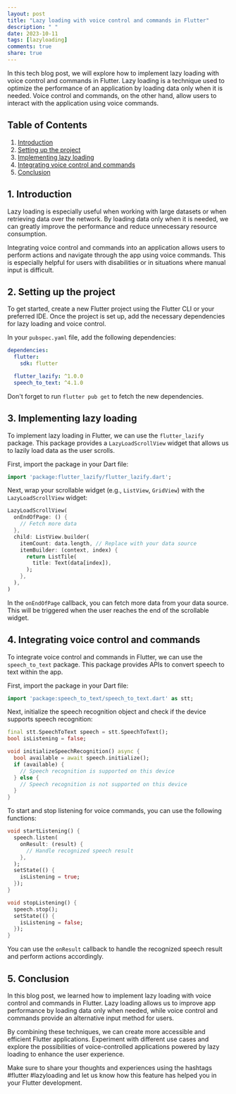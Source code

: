 ```yaml
---
layout: post
title: "Lazy loading with voice control and commands in Flutter"
description: " "
date: 2023-10-11
tags: [lazyloading]
comments: true
share: true
---
```


In this tech blog post, we will explore how to implement lazy loading with voice control and commands in Flutter. Lazy loading is a technique used to optimize the performance of an application by loading data only when it is needed. Voice control and commands, on the other hand, allow users to interact with the application using voice commands.

## Table of Contents
1. [Introduction](#introduction)
2. [Setting up the project](#setting-up-the-project)
3. [Implementing lazy loading](#implementing-lazy-loading)
4. [Integrating voice control and commands](#integrating-voice-control-and-commands)
5. [Conclusion](#conclusion)

## 1. Introduction<a name="introduction"></a>
Lazy loading is especially useful when working with large datasets or when retrieving data over the network. By loading data only when it is needed, we can greatly improve the performance and reduce unnecessary resource consumption.

Integrating voice control and commands into an application allows users to perform actions and navigate through the app using voice commands. This is especially helpful for users with disabilities or in situations where manual input is difficult.

## 2. Setting up the project<a name="setting-up-the-project"></a>
To get started, create a new Flutter project using the Flutter CLI or your preferred IDE. Once the project is set up, add the necessary dependencies for lazy loading and voice control.

In your `pubspec.yaml` file, add the following dependencies:

```yaml
dependencies:
  flutter:
    sdk: flutter

  flutter_lazify: ^1.0.0
  speech_to_text: ^4.1.0
```

Don't forget to run `flutter pub get` to fetch the new dependencies.

## 3. Implementing lazy loading<a name="implementing-lazy-loading"></a>
To implement lazy loading in Flutter, we can use the `flutter_lazify` package. This package provides a `LazyLoadScrollView` widget that allows us to lazily load data as the user scrolls.

First, import the package in your Dart file:

```dart
import 'package:flutter_lazify/flutter_lazify.dart';
```

Next, wrap your scrollable widget (e.g., `ListView`, `GridView`) with the `LazyLoadScrollView` widget:

```dart
LazyLoadScrollView(
  onEndOfPage: () {
    // Fetch more data
  },
  child: ListView.builder(
    itemCount: data.length, // Replace with your data source
    itemBuilder: (context, index) {
      return ListTile(
        title: Text(data[index]),
      );
    },
  ),
)
```

In the `onEndOfPage` callback, you can fetch more data from your data source. This will be triggered when the user reaches the end of the scrollable widget.

## 4. Integrating voice control and commands<a name="integrating-voice-control-and-commands"></a>
To integrate voice control and commands in Flutter, we can use the `speech_to_text` package. This package provides APIs to convert speech to text within the app.

First, import the package in your Dart file:

```dart
import 'package:speech_to_text/speech_to_text.dart' as stt;
```

Next, initialize the speech recognition object and check if the device supports speech recognition:

```dart
final stt.SpeechToText speech = stt.SpeechToText();
bool isListening = false;

void initializeSpeechRecognition() async {
  bool available = await speech.initialize();
  if (available) {
    // Speech recognition is supported on this device
  } else {
    // Speech recognition is not supported on this device
  }
}
```

To start and stop listening for voice commands, you can use the following functions:

```dart
void startListening() {
  speech.listen(
    onResult: (result) {
      // Handle recognized speech result
    },
  );
  setState(() {
    isListening = true;
  });
}

void stopListening() {
  speech.stop();
  setState(() {
    isListening = false;
  });
}
```

You can use the `onResult` callback to handle the recognized speech result and perform actions accordingly.

## 5. Conclusion<a name="conclusion"></a>
In this blog post, we learned how to implement lazy loading with voice control and commands in Flutter. Lazy loading allows us to improve app performance by loading data only when needed, while voice control and commands provide an alternative input method for users.

By combining these techniques, we can create more accessible and efficient Flutter applications. Experiment with different use cases and explore the possibilities of voice-controlled applications powered by lazy loading to enhance the user experience.

Make sure to share your thoughts and experiences using the hashtags #flutter #lazyloading and let us know how this feature has helped you in your Flutter development.